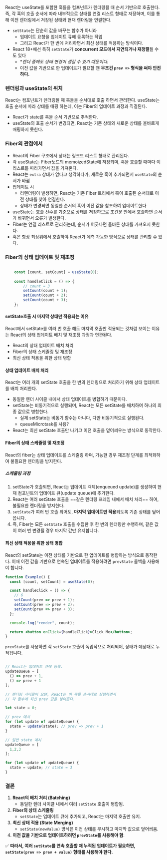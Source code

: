 React는 useState를 포함한 훅들을 컴포넌트가 렌더링될 때 순서 기반으로 호출한다.
즉, 각 훅의 호출 순서에 따라 내부적으로 상태를 연결 리스트 형태로 저장하며, 이를 통해 이전 렌더링에서 저장된 상태와 현재 렌더링을 연결한다.

- `setState`는 단순히 값을 바꾸는 함수가 아니라
	- 업데이트 요청을 업데이트 큐에 등록하는 작업
	- 그리고 React가 한 번에 처리하면서 최신 상태를 적용하는 방식이다.
- React 18+에선 특히 `setState`가 **concurrent 모드에서 지연되거나 재정렬**될 수도 있다
	- **렌더 중에도 상태 변경이 생길 수 있기 때문이다.*
	- 이전 값을 기반으로 한 업데이트가 필요할 땐 **무조건 `prev =>` 형식을 써야 안전하다.**

### 렌더링과 useState의 위치

React는 컴포넌트가 렌더링될 때 훅들을 순서대로 호출 하면서 관리한다.
useState는 호출 순서에 따라 상태를 매핑 하는데, 이는 Fiber의 업데이트 과정과 직결된다.

- React가 state를 훅을 순서 기반으로 추적한다.
- useState의 호출 순서가 변경되면, React는 기존 상태와 새로운 상태를 올바르게 매핑하지 못한다.

### Fiber의 관점에서 

- React의 Fiber 구조에서 상태는 링크드 리스트 형태로 관리된다.
- 각 useState는 Fiber노드의 memoizedState에 저장되며, 훅을 호출할 때마다 이 리스르틑 따라가면서 값을 가져온다.
- React는 `extra` 상태가 없다고 생각하다가, 새로운 훅이 추가되면서 `useState`의 순서가 바뀜
- 업데이트 시
	- 리렌더링이 발생하면, React는 기존 Fiber 트리에서 훅이 호출된 순서대로 이전 상태를 찾아 연결한다.
	- 상태가 변경되면 동일한 순서의 훅이 이전 값을 참조하여 업데이트한다
- useState는 호출 선수를 기준으로 상태를 저장하므로 조건문 안에서 호출하면 순서가 바뀌면서 오류가 발생한다.
- Fiber는 연결 리스트로 관리하는데, 순서가 어긋나면 올바른 상태를 가져오지 못한다.
- 훅은 항상 최상위에서 호출하야 React가 에측 가능한 방식으로 상태를 관리할 수 있다.

### Fiber의 상태 업데이트 및 재조정

``` jsx

	const [count, setCount] = useState(0);
	
	const handleClick = () => {
		// count = 3
		setCount(count + 1);
		setCount(count + 2);
		setCount(count + 3);
	};

```

#### setState호출 시 마지막 상태만 적용되는 이유

React에서 setState를 여러 번 호출 해도 마지막 호출만 적용되는 것처럼 보이는 이유는 React의 상태 업데이트 배치 및 재조정 과정과 연관된다.

- React의 상태 업데이트 배치 처리
- Fiber의 상태 스케줄링 및 재조정
- 최신 상태 적용을 위한 상태 병합

#### 상태 업데이트 배치 처리

React는 여러 개의 setState 호출을 한 번의 렌더링으로 처리하기 위해 상태 업데이트를 배치 처리한다.

- 동일한 렌더 사이클 내에서 상태 업데이트를 병합하기 때문이다.
- setState는 비동기적으로 실행되며, React는 모든 setState를 배치하여 하나의 최종 값으로 병합한다.
	- 실제 setState는 비동기 함수는 아니다, 다만 비동기적으로 실행된다.
	- queueMicrotask를 사용?
- React는 최신 setState 호출만 나기고 이전 호출을 덮어씌우는 방식으로 동작한다.

#### Fiber의 상태 스케줄링 및 재조정

React의 fiber는 상태 업데이트를 스케줄링 하며, 가능한 경우 재조정 단계를 최적화하여 불필요한 렌더링을 방지한다.

##### 스케줄링 과정

1. setState가 호출되면, React는 업데이트 객체(enqueued update)를 생성하여 현재 컴포넌트의 업데이트 큐(update queue)에 추가한다.
2. React는 여러 setState 호출을 ==같은 렌더링 프레임 내에서 배치 처리== 하여, 불필요한 렌더링을 방지한다.
3. `setState`가 여러 번 호출 되어도, **마지막 업데이트만 적용**되도록 기존 상태를 덮어씁니다.
4. 즉, Fiber는 모든 `setState` 호출을 수집한 후 한 번의 렌더링만 수행하며, 같은 값이 여러 번 변경될 경우 마지막 값만 유지합니다.

#### 최신 상태 적용을 위한 상태 병합

React의 setState는 이전 상태를 기반으로 한 업데이트를 병합하는 방식으로 동작한다. 이때 이전 값을 기반으로 연속된 업데이트를 적용하려면 `prevState` 콜백을 사용해야 합니다.

``` jsx
function Example() {
  const [count, setCount] = useState(0);

  const handleClick = () => {
	// 6
    setCount(prev => prev + 1);
    setCount(prev => prev + 2);
    setCount(prev => prev + 3); 
  };

  console.log("render", count);

  return <button onClick={handleClick}>Click Me</button>;
}

```

`prevState`를 사용하면 각 `setState` 호출이 독립적으로 처리되어, 상태가 예상대로 누적됩니다.

``` jsx

// React는 업데이트 큐에 등록.
updateQueue = [
  () => prev + 1,
  () => prev + 1
];

// 렌더링 사이클이 오면, React는 이 큐를 순서대로 실행하면서  
// 각 함수에 최신 prev 값을 넣어준다.

let state = 0;

// prev 예시
for (let update of updateQueue) {
  state = update(state); // prev => prev + 1
}

// 일반 state 예시
updateQueue = [
  1,2,3
];

for (let update of updateQueue) {
  state = update; // state = 3
}

```

### 결론

1. **React의 배치 처리 (Batching)**
    - 동일한 렌더 사이클 내에서 여러 `setState` 호출이 병합됨.
2. **Fiber의 상태 스케줄링**
    - `setState`는 업데이트 큐에 추가되고, React는 마지막 호출만 유지.
3. **최신 상태 적용 (State Merging)**
    - `setState(newValue)` 방식은 이전 상태를 무시하고 마지막 값으로 덮어씌움.
4. **이전 값을 기반으로 업데이트하려면 `prevState`를 사용해야 함**.
    

✅ **따라서, 여러 `setState`를 연속 호출할 때 누적된 업데이트가 필요하면, `setState(prev => prev + value)` 형태를 사용해야 한다.**